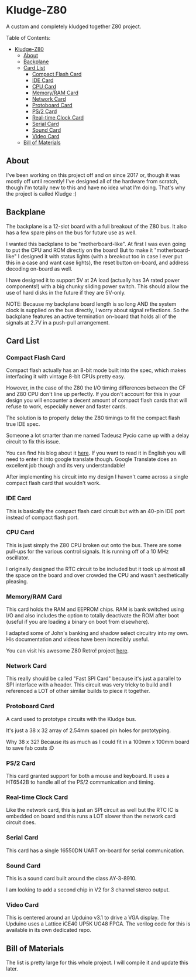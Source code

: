 # Kludge-Z80

A custom and completely kludged together Z80 project.

Table of Contents:
- [Kludge-Z80](#kludge-z80)
  - [About](#about)
  - [Backplane](#backplane)
  - [Card List](#card-list)
    - [Compact Flash Card](#compact-flash-card)
    - [IDE Card](#ide-card)
    - [CPU Card](#cpu-card)
    - [Memory/RAM Card](#memoryram-card)
    - [Network Card](#network-card)
    - [Protoboard Card](#protoboard-card)
    - [PS/2 Card](#ps2-card)
    - [Real-time Clock Card](#real-time-clock-card)
    - [Serial Card](#serial-card)
    - [Sound Card](#sound-card)
    - [Video Card](#video-card)
  - [Bill of Materials](#bill-of-materials)


## About
I've been working on this project off and on since 2017 or, though it was mostly off until recently!
I've designed all of the hardware from scratch, though I'm totally new to this and have no idea what I'm doing.
That's why the project is called Kludge :)

## Backplane
The backplane is a 12-slot board with a full breakout of the Z80 bus. It also has a few spare pins on the bus for future use as well.

I wanted this backplane to be "motherboard-like". At first I was even going to put the CPU and ROM directly on the board! But to make it "motherboard-like" I designed it with status lights (with a breakout too in case I ever put this in a case and want case lights), the reset button on-board, and address decoding on-board as well.

I have designed it to support 5V at 2A load (actually has 3A rated power components!) with a big chunky sliding power switch. This should allow the use of hard disks in the future if they are 5V-only.

NOTE: Because my backplane board length is so long AND the system clock is supplied on the bus directly, I worry about signal reflections. So the backplane features an active termination on-board that holds all of the signals at 2.7V in a push-pull arrangement. 

## Card List
### Compact Flash Card
Compact flash actually has an 8-bit mode built into the spec, which makes interfacing it with vintage 8-bit CPUs pretty easy.

However, in the case of the Z80 the I/O timing differences between the CF and Z80 CPU don't line up perfectly. If you don't account for this in your design you will encounter a decent amount of compact flash cards that will refuse to work, especially newer and faster cards.

The solution is to properly delay the Z80 timings to fit the compact flash true IDE spec.

Someone a lot smarter than me named Tadeusz Pycio came up with a delay circuit to fix this issue.

You can find his blog about it [here](http://www.vtsys.pl/interface-compact-flash/). If you want to read it in English you will need to enter it into google translate though. Google Translate does an excellent job though and its very understandable!

After implementing his circuit into my design I haven't came across a single compact flash card that wouldn't work.

### IDE Card
This is basically the compact flash card circuit but with an 40-pin IDE port instead of compact flash port.

### CPU Card
This is just simply the Z80 CPU broken out onto the bus. There are some pull-ups for the various control signals. It is running off of a 10 MHz oscillator.

I originally designed the RTC circuit to be included but it took up almost all the space on the board and over crowded the CPU and wasn't aesthetically pleasing.

### Memory/RAM Card
This card holds the RAM and EEPROM chips. RAM is bank switched using I/O and also includes the option to totally deactivate the ROM after boot (useful if you are loading a binary on boot from elsewhere).

I adapted some of John's banking and shadow select circuitry into my own.
His documentation and videos have been incredibly useful.

You can visit his awesome Z80 Retro! project [here](https://github.com/Z80-Retro/2063-Z80).

### Network Card
This really should be called "Fast SPI Card" because it's just a parallel
to SPI interface with a header. This circuit was very tricky to build and
I referenced a LOT of other similar builds to piece it together.

### Protoboard Card
A card used to prototype circuits with the Kludge bus.

It's just a 38 x 32 array of 2.54mm spaced pin holes for prototyping.

Why 38 x 32? Because its as much as I could fit in a 100mm x 100mm board to save fab costs :D

### PS/2 Card
This card granted support for both a mouse and keyboard.
It uses a HT6542B to handle all of the PS/2 communication and timing.

### Real-time Clock Card
Like the network card, this is just an SPI circuit as well but the 
RTC IC is embedded on board and this runs a LOT slower than the network card circuit does.

### Serial Card
This card has a single 16550DN UART on-board for serial communication.

### Sound Card
This is a sound card built around the class AY-3-8910.

I am looking to add a second chip in V2 for 3 channel stereo output.

### Video Card
This is centered around an Upduino v3.1 to drive a VGA display. 
The Upduino uses a Lattice iCE40 UP5K UG48 FPGA.
The verilog code for this is available in its own dedicated repo.

## Bill of Materials
The list is pretty large for this whole project. I will compile it and update this later.